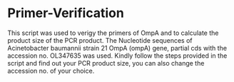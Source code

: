 # Primer-Verification
This script was used to verigy the primers of OmpA and to calculate the product size of the PCR product.
The Nucleotide sequences of Acinetobacter baumannii strain 21 OmpA (ompA) gene, partial cds with the accession no. OL347635 was used.
Kindly follow the steps provided in the script and find out your PCR product size, you can also change the accession no. of your choice.  
